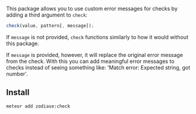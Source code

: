 This package allows you to use custom error messages for checks by adding a third argument to `check`:

```JavaScript
check(value, pattern[, message]);
```

If `message` is not provided, `check` functions similarly to how it would without this package.

If `message` is provided, however, it will replace the original error message from the check. With this you can add meaningful error messages to checks instead of seeing something like: 'Match error: Expected string, got number'.

Install
-------
```Bash
meteor add zodiase:check
```

